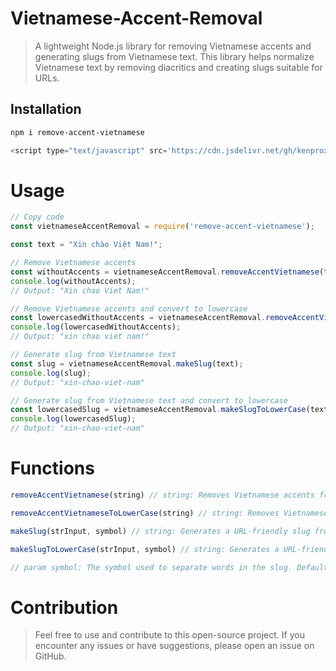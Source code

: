 # Vietnamese-Accent-Removal
> A lightweight Node.js library for removing Vietnamese accents and generating slugs from Vietnamese text. This library helps normalize Vietnamese text by removing diacritics and creating slugs suitable for URLs.

## Installation
```sh
npm i remove-accent-vietnamese
```

```js
<script type="text/javascript" src='https://cdn.jsdelivr.net/gh/kenproxx/remove-accent-vietnamese@main/index.js'></script>
```

# Usage
```js
// Copy code
const vietnameseAccentRemoval = require('remove-accent-vietnamese');

const text = "Xin chào Việt Nam!";

// Remove Vietnamese accents
const withoutAccents = vietnameseAccentRemoval.removeAccentVietnamese(text);
console.log(withoutAccents);
// Output: "Xin chao Viet Nam!"

// Remove Vietnamese accents and convert to lowercase
const lowercasedWithoutAccents = vietnameseAccentRemoval.removeAccentVietnameseToLowerCase(text);
console.log(lowercasedWithoutAccents);
// Output: "xin chao viet nam!"

// Generate slug from Vietnamese text
const slug = vietnameseAccentRemoval.makeSlug(text);
console.log(slug);
// Output: "xin-chao-viet-nam"

// Generate slug from Vietnamese text and convert to lowercase
const lowercasedSlug = vietnameseAccentRemoval.makeSlugToLowerCase(text);
console.log(lowercasedSlug);
// Output: "xin-chao-viet-nam"

```
# Functions
```js
removeAccentVietnamese(string) // string: Removes Vietnamese accents from the input string.

removeAccentVietnameseToLowerCase(string) // string: Removes Vietnamese accents and converts the input string to lowercase.

makeSlug(strInput, symbol) // string: Generates a URL-friendly slug from Vietnamese text.

makeSlugToLowerCase(strInput, symbol) // string: Generates a URL-friendly slug from Vietnamese text and converts it to lowercase.

// param symbol: The symbol used to separate words in the slug. Default is "-".
```

# Contribution

>Feel free to use and contribute to this open-source project. If you encounter any issues or have suggestions, please open an issue on GitHub.